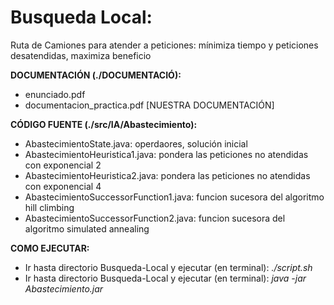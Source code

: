  # Busqueda Local: 
   Ruta de Camiones para atender a peticiones: mínimiza tiempo y peticiones desatendidas, maximiza beneficio

**DOCUMENTACIÓN (./DOCUMENTACIÓ):**
- enunciado.pdf
- documentacion_practica.pdf [NUESTRA DOCUMENTACIÓN]

**CÓDIGO FUENTE (./src/IA/Abastecimiento):**
- AbastecimientoState.java: operdaores, solución inicial
- AbastecimientoHeuristica1.java: pondera las peticiones no atendidas con exponencial 2
- AbastecimientoHeuristica2.java: pondera las peticiones no atendidas con exponencial 4
- AbastecimientoSuccessorFunction1.java: funcion sucesora del algoritmo hill climbing
- AbastecimientoSuccessorFunction2.java: funcion sucesora del algoritmo simulated annealing

**COMO EJECUTAR:**
- Ir hasta directorio Busqueda-Local y ejecutar (en terminal): _./script.sh_
- Ir hasta directorio Busqueda-Local y ejecutar (en terminal): _java -jar Abastecimiento.jar_
